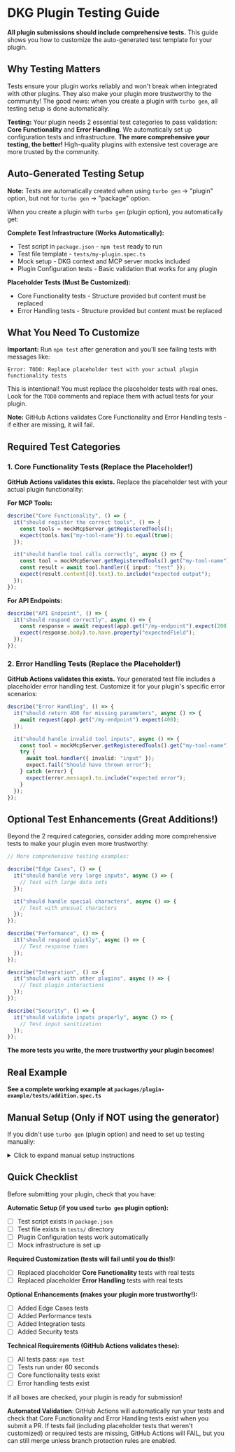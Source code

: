 # DKG Plugin Testing Guide

**All plugin submissions should include comprehensive tests.** This guide shows you how to customize the auto-generated test template for your plugin.

## Why Testing Matters

Tests ensure your plugin works reliably and won't break when integrated with other plugins. They also make your plugin more trustworthy to the community! The good news: when you create a plugin with `turbo gen`, all testing setup is done automatically.

**Testing:** Your plugin needs 2 essential test categories to pass validation: **Core Functionality** and **Error Handling**. We automatically set up configuration tests and infrastructure. **The more comprehensive your testing, the better!** High-quality plugins with extensive test coverage are more trusted by the community.

## Auto-Generated Testing Setup

**Note:** Tests are automatically created when using `turbo gen` → "plugin" option, but not for `turbo gen` → "package" option.

When you create a plugin with `turbo gen` (plugin option), you automatically get:

**Complete Test Infrastructure (Works Automatically):**
- Test script in `package.json` - `npm test` ready to run  
- Test file template - `tests/my-plugin.spec.ts` 
- Mock setup - DKG context and MCP server mocks included
- Plugin Configuration tests - Basic validation that works for any plugin

**Placeholder Tests (Must Be Customized):**
- Core Functionality tests - Structure provided but content must be replaced
- Error Handling tests - Structure provided but content must be replaced

## What You Need To Customize

**Important:** Run `npm test` after generation and you'll see failing tests with messages like:
```
Error: TODO: Replace placeholder test with your actual plugin functionality tests
```

This is intentional! You must replace the placeholder tests with real ones. Look for the `TODO` comments and replace them with actual tests for your plugin.

**Note:** GitHub Actions validates Core Functionality and Error Handling tests - if either are missing, it will fail. 

## Required Test Categories

### 1. Core Functionality Tests (Replace the Placeholder!)

**GitHub Actions validates this exists.** Replace the placeholder test with your actual plugin functionality:

**For MCP Tools:**
```typescript
describe("Core Functionality", () => {
  it("should register the correct tools", () => {
    const tools = mockMcpServer.getRegisteredTools();
    expect(tools.has("my-tool-name")).to.equal(true);
  });

  it("should handle tool calls correctly", async () => {
    const tool = mockMcpServer.getRegisteredTools().get("my-tool-name");
    const result = await tool.handler({ input: "test" });
    expect(result.content[0].text).to.include("expected output");
  });
});
```

**For API Endpoints:**
```typescript
describe("API Endpoint", () => {
  it("should respond correctly", async () => {
    const response = await request(app).get("/my-endpoint").expect(200);
    expect(response.body).to.have.property("expectedField");
  });
});
```

### 2. Error Handling Tests (Replace the Placeholder!)

**GitHub Actions validates this exists.** Your generated test file includes a placeholder error handling test. Customize it for your plugin's specific error scenarios:

```typescript
describe("Error Handling", () => {
  it("should return 400 for missing parameters", async () => {
    await request(app).get("/my-endpoint").expect(400);
  });

  it("should handle invalid tool inputs", async () => {
    const tool = mockMcpServer.getRegisteredTools().get("my-tool-name");
    try {
      await tool.handler({ invalid: "input" });
      expect.fail("Should have thrown error");
    } catch (error) {
      expect(error.message).to.include("expected error");
    }
  });
});
```

## Optional Test Enhancements (Great Additions!)

Beyond the 2 required categories, consider adding more comprehensive tests to make your plugin even more trustworthy:

```typescript
// More comprehensive testing examples:

describe("Edge Cases", () => {
  it("should handle very large inputs", async () => {
    // Test with large data sets
  });

  it("should handle special characters", async () => {
    // Test with unusual characters
  });
});

describe("Performance", () => {
  it("should respond quickly", async () => {
    // Test response times
  });
});

describe("Integration", () => {
  it("should work with other plugins", async () => {
    // Test plugin interactions
  });
});

describe("Security", () => {
  it("should validate inputs properly", async () => {
    // Test input sanitization
  });
});
```

**The more tests you write, the more trustworthy your plugin becomes!**

## Real Example

**See a complete working example at `packages/plugin-example/tests/addition.spec.ts`**

## Manual Setup (Only if NOT using the generator)

If you didn't use `turbo gen` (plugin option) and need to set up testing manually:

<details>
<summary>Click to expand manual setup instructions</summary>

### 1. Add Test Script
Add to your `package.json`:
```json
{
  "scripts": {
    "test": "mocha 'tests/**/*.spec.ts'"
  }
}
```

### 2. Create Test File
Create `tests/your-plugin.spec.ts` and copy the template from any existing plugin test file.

</details>

## Quick Checklist

Before submitting your plugin, check that you have:

**Automatic Setup (if you used `turbo gen` plugin option):**

- [ ] Test script exists in `package.json`
- [ ] Test file exists in `tests/` directory
- [ ] Plugin Configuration tests work automatically
- [ ] Mock infrastructure is set up

**Required Customization (tests will fail until you do this!):**

- [ ] Replaced placeholder **Core Functionality** tests with real tests
- [ ] Replaced placeholder **Error Handling** tests with real tests

**Optional Enhancements (makes your plugin more trustworthy!):**

- [ ] Added Edge Cases tests
- [ ] Added Performance tests
- [ ] Added Integration tests  
- [ ] Added Security tests

**Technical Requirements (GitHub Actions validates these):**

- [ ] All tests pass: `npm test`  
- [ ] Tests run under 60 seconds
- [ ] Core functionality tests exist
- [ ] Error handling tests exist

If all boxes are checked, your plugin is ready for submission!

**Automated Validation**: GitHub Actions will automatically run your tests and check that Core Functionality and Error Handling tests exist when you submit a PR. If tests fail (including placeholder tests that weren't customized) or required tests are missing, GitHub Actions will FAIL, but you can still merge unless branch protection rules are enabled.